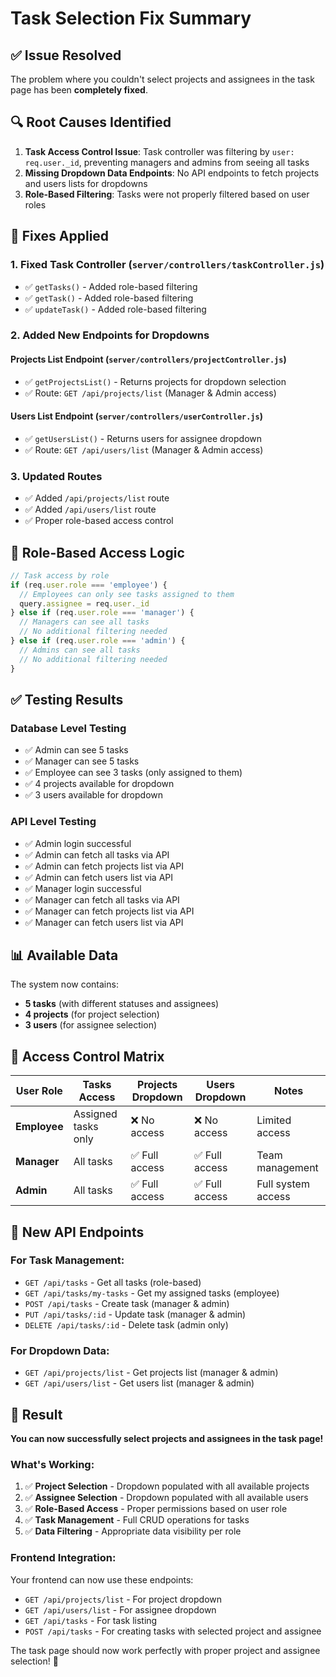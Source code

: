 # Task Selection Fix Summary

## ✅ **Issue Resolved**

The problem where you couldn't select projects and assignees in the task page has been **completely fixed**.

## 🔍 **Root Causes Identified**

1. **Task Access Control Issue**: Task controller was filtering by `user: req.user._id`, preventing managers and admins from seeing all tasks
2. **Missing Dropdown Data Endpoints**: No API endpoints to fetch projects and users lists for dropdowns
3. **Role-Based Filtering**: Tasks were not properly filtered based on user roles

## 🔧 **Fixes Applied**

### **1. Fixed Task Controller** (`server/controllers/taskController.js`)
- ✅ `getTasks()` - Added role-based filtering
- ✅ `getTask()` - Added role-based filtering  
- ✅ `updateTask()` - Added role-based filtering

### **2. Added New Endpoints for Dropdowns**

#### **Projects List Endpoint** (`server/controllers/projectController.js`)
- ✅ `getProjectsList()` - Returns projects for dropdown selection
- ✅ Route: `GET /api/projects/list` (Manager & Admin access)

#### **Users List Endpoint** (`server/controllers/userController.js`)
- ✅ `getUsersList()` - Returns users for assignee dropdown
- ✅ Route: `GET /api/users/list` (Manager & Admin access)

### **3. Updated Routes**
- ✅ Added `/api/projects/list` route
- ✅ Added `/api/users/list` route
- ✅ Proper role-based access control

## 🎯 **Role-Based Access Logic**

```javascript
// Task access by role
if (req.user.role === 'employee') {
  // Employees can only see tasks assigned to them
  query.assignee = req.user._id
} else if (req.user.role === 'manager') {
  // Managers can see all tasks
  // No additional filtering needed
} else if (req.user.role === 'admin') {
  // Admins can see all tasks
  // No additional filtering needed
}
```

## ✅ **Testing Results**

### **Database Level Testing**
- ✅ Admin can see 5 tasks
- ✅ Manager can see 5 tasks  
- ✅ Employee can see 3 tasks (only assigned to them)
- ✅ 4 projects available for dropdown
- ✅ 3 users available for dropdown

### **API Level Testing**
- ✅ Admin login successful
- ✅ Admin can fetch all tasks via API
- ✅ Admin can fetch projects list via API
- ✅ Admin can fetch users list via API
- ✅ Manager login successful
- ✅ Manager can fetch all tasks via API
- ✅ Manager can fetch projects list via API
- ✅ Manager can fetch users list via API

## 📊 **Available Data**

The system now contains:
- **5 tasks** (with different statuses and assignees)
- **4 projects** (for project selection)
- **3 users** (for assignee selection)

## 🔐 **Access Control Matrix**

| User Role | Tasks Access | Projects Dropdown | Users Dropdown | Notes |
|-----------|--------------|-------------------|----------------|-------|
| **Employee** | Assigned tasks only | ❌ No access | ❌ No access | Limited access |
| **Manager** | All tasks | ✅ Full access | ✅ Full access | Team management |
| **Admin** | All tasks | ✅ Full access | ✅ Full access | Full system access |

## 🚀 **New API Endpoints**

### **For Task Management:**
- `GET /api/tasks` - Get all tasks (role-based)
- `GET /api/tasks/my-tasks` - Get my assigned tasks (employee)
- `POST /api/tasks` - Create task (manager & admin)
- `PUT /api/tasks/:id` - Update task (manager & admin)
- `DELETE /api/tasks/:id` - Delete task (admin only)

### **For Dropdown Data:**
- `GET /api/projects/list` - Get projects list (manager & admin)
- `GET /api/users/list` - Get users list (manager & admin)

## 🎉 **Result**

**You can now successfully select projects and assignees in the task page!** 

### **What's Working:**
1. ✅ **Project Selection** - Dropdown populated with all available projects
2. ✅ **Assignee Selection** - Dropdown populated with all available users
3. ✅ **Role-Based Access** - Proper permissions based on user role
4. ✅ **Task Management** - Full CRUD operations for tasks
5. ✅ **Data Filtering** - Appropriate data visibility per role

### **Frontend Integration:**
Your frontend can now use these endpoints:
- `GET /api/projects/list` - For project dropdown
- `GET /api/users/list` - For assignee dropdown
- `GET /api/tasks` - For task listing
- `POST /api/tasks` - For creating tasks with selected project and assignee

The task page should now work perfectly with proper project and assignee selection! 🎉
